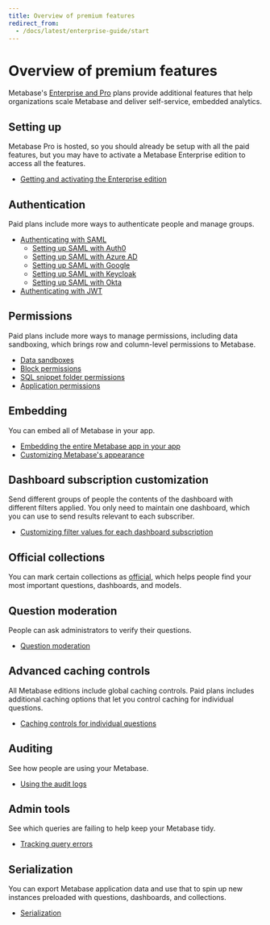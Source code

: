 ```yaml
---
title: Overview of premium features
redirect_from:
  - /docs/latest/enterprise-guide/start
---
```


# Overview of premium features

Metabase's [Enterprise and Pro][pricing] plans provide additional features that help organizations scale Metabase and deliver self-service, embedded analytics.

## Setting up

Metabase Pro is hosted, so you should already be setup with all the paid features, but you may have to activate a Metabase Enterprise edition to access all the features.

- [Getting and activating the Enterprise edition](activating-the-enterprise-edition.md)

## Authentication

Paid plans include more ways to authenticate people and manage groups.

- [Authenticating with SAML](../people-and-groups/authenticating-with-saml.md)
  - [Setting up SAML with Auth0](../people-and-groups/saml-auth0.md)
  - [Setting up SAML with Azure AD](../people-and-groups/saml-azure.md)
  - [Setting up SAML with Google](../people-and-groups/saml-google.md)
  - [Setting up SAML with Keycloak](../people-and-groups/saml-keycloak.md)
  - [Setting up SAML with Okta](../people-and-groups/saml-okta.md)
- [Authenticating with JWT](../people-and-groups/authenticating-with-jwt.md)

## Permissions

Paid plans include more ways to manage permissions, including data sandboxing, which brings row and column-level permissions to Metabase.

- [Data sandboxes](../permissions/data-sandboxes.md)
- [Block permissions](../permissions/data.md#block-access)
- [SQL snippet folder permissions](../permissions/snippets.md)
- [Application permissions](../permissions/application.md)

## Embedding

You can embed all of Metabase in your app.

- [Embedding the entire Metabase app in your app](../embedding/full-app-embedding.md)
- [Customizing Metabase's appearance](./appearance.md)

## Dashboard subscription customization

Send different groups of people the contents of the dashboard with different filters applied. You only need to maintain one dashboard, which you can use to send results relevant to each subscriber.

- [Customizing filter values for each dashboard subscription](../dashboards/subscriptions.md)

## Official collections

You can mark certain collections as [official](../exploration-and-organization/collections.md#official-collections), which helps people find your most important questions, dashboards, and models.

## Question moderation

People can ask administrators to verify their questions.

- [Question moderation](../questions/sharing/answers.md#question-moderation)

## Advanced caching controls

All Metabase editions include global caching controls. Paid plans includes additional caching options that let you control caching for individual questions.

- [Caching controls for individual questions](../questions/sharing/answers.md#caching-results)

## Auditing

See how people are using your Metabase.

- [Using the audit logs](../usage-and-performance-tools/audit.md)

## Admin tools

See which queries are failing to help keep your Metabase tidy.

- [Tracking query errors](../usage-and-performance-tools/tools.md)

## Serialization

You can export Metabase application data and use that to spin up new instances preloaded with questions, dashboards, and collections.

- [Serialization](../installation-and-operation/serialization.md)

[pricing]: https://www.metabase.com/pricing/
